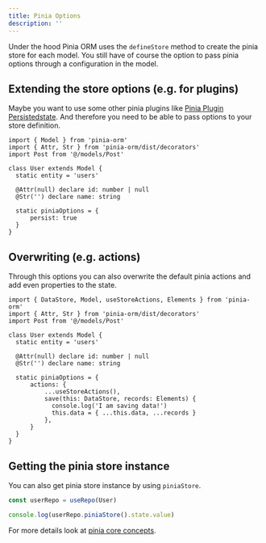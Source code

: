 ```yaml
---
title: Pinia Options
description: ''
---
```


Under the hood Pinia ORM uses the ``defineStore`` method to create the pinia store for each model. You still have of course the
option to pass pinia options through a configuration in the model.

## Extending the store options (e.g. for plugins)

Maybe you want to use some other pinia plugins like [Pinia Plugin Persistedstate](https://github.com/prazdevs/pinia-plugin-persistedstate).
And therefore you need to be able to pass options to your store definition.

```ts[user.ts]
import { Model } from 'pinia-orm'
import { Attr, Str } from 'pinia-orm/dist/decorators'
import Post from '@/models/Post'

class User extends Model {
  static entity = 'users'

  @Attr(null) declare id: number | null
  @Str('') declare name: string
  
  static piniaOptions = {
      persist: true
  }
}
```

## Overwriting (e.g. actions)

Through this options you can also overwrite the default pinia actions and add even properties to the state.

```ts[user.ts]
import { DataStore, Model, useStoreActions, Elements } from 'pinia-orm'
import { Attr, Str } from 'pinia-orm/dist/decorators'
import Post from '@/models/Post'

class User extends Model {
  static entity = 'users'

  @Attr(null) declare id: number | null
  @Str('') declare name: string
  
  static piniaOptions = {
      actions: {
          ...useStoreActions(),
          save(this: DataStore, records: Elements) {
            console.log('I am saving data!')
            this.data = { ...this.data, ...records }
          },
      }
  }
}
```

## Getting the pinia store instance

You can also get pinia store instance by using `piniaStore`.

````js
const userRepo = useRepo(User)

console.log(userRepo.piniaStore().state.value)
````

For more details look at [pinia core concepts](https://pinia.vuejs.org/core-concepts/).
